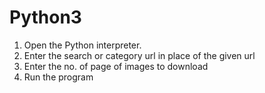 # Python3

1. Open the Python interpreter.
2. Enter the search or category url in place of the given url
3. Enter the no. of page of images to download
4. Run the program
